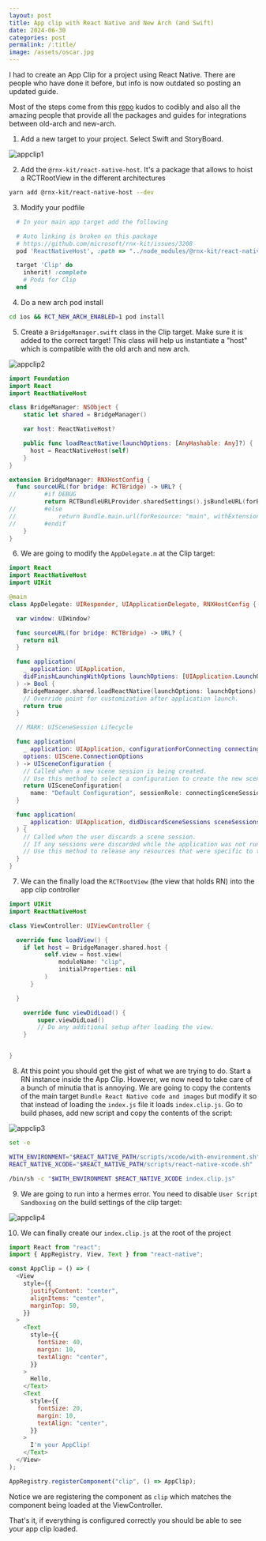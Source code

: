 ```yaml
---
layout: post
title: App clip with React Native and New Arch (and Swift)
date: 2024-06-30
categories: post
permalink: /:title/
image: /assets/oscar.jpg
---
```


I had to create an App Clip for a project using React Native. There are people who have done it before, but info is now outdated so posting an updated guide.

Most of the steps come from this [repo](https://github.com/codibly/app-clip-instant-app-react-native/blob/main/Creating-React-Native-AppClip.md) kudos to codibly and also all the amazing people that provide all the packages and guides for integrations between old-arch and new-arch.

1. Add a new target to your project. Select Swift and StoryBoard.

![appclip1](assets/appclip1.jpg)

2. Add the `@rnx-kit/react-native-host`. It's a package that allows to hoist a RCTRootView in the different architectures

```sh
yarn add @rnx-kit/react-native-host --dev
```

3. Modify your podfile

```ruby
  # In your main app target add the following

  # Auto linking is broken on this package
  # https://github.com/microsoft/rnx-kit/issues/3208
  pod 'ReactNativeHost', :path => "../node_modules/@rnx-kit/react-native-host"

  target 'Clip' do
    inherit! :complete
    # Pods for Clip
  end
```

4. Do a new arch pod install

```sh
cd ios && RCT_NEW_ARCH_ENABLED=1 pod install
```

5. Create a `BridgeManager.swift` class in the Clip target. Make sure it is added to the correct target! This class will help us instantiate a "host" which is compatible with the old arch and new arch.

![appclip2](assets/appclip1.jpg)

```swift
import Foundation
import React
import ReactNativeHost

class BridgeManager: NSObject {
    static let shared = BridgeManager()

    var host: ReactNativeHost?

    public func loadReactNative(launchOptions: [AnyHashable: Any]?) {
      host = ReactNativeHost(self)
    }
}

extension BridgeManager: RNXHostConfig {
  func sourceURL(for bridge: RCTBridge) -> URL? {
//        #if DEBUG
          return RCTBundleURLProvider.sharedSettings().jsBundleURL(forBundleRoot: "index.clip")
//        #else
//            return Bundle.main.url(forResource: "main", withExtension: "jsbundle")
//        #endif
    }
}
```

6. We are going to modify the `AppDelegate.m` at the Clip target:

```swift
import React
import ReactNativeHost
import UIKit

@main
class AppDelegate: UIResponder, UIApplicationDelegate, RNXHostConfig {

  var window: UIWindow?

  func sourceURL(for bridge: RCTBridge) -> URL? {
    return nil
  }

  func application(
    _ application: UIApplication,
    didFinishLaunchingWithOptions launchOptions: [UIApplication.LaunchOptionsKey: Any]?
  ) -> Bool {
    BridgeManager.shared.loadReactNative(launchOptions: launchOptions)
    // Override point for customization after application launch.
    return true
  }

  // MARK: UISceneSession Lifecycle

  func application(
    _ application: UIApplication, configurationForConnecting connectingSceneSession: UISceneSession,
    options: UIScene.ConnectionOptions
  ) -> UISceneConfiguration {
    // Called when a new scene session is being created.
    // Use this method to select a configuration to create the new scene with.
    return UISceneConfiguration(
      name: "Default Configuration", sessionRole: connectingSceneSession.role)
  }

  func application(
    _ application: UIApplication, didDiscardSceneSessions sceneSessions: Set<UISceneSession>
  ) {
    // Called when the user discards a scene session.
    // If any sessions were discarded while the application was not running, this will be called shortly after application:didFinishLaunchingWithOptions.
    // Use this method to release any resources that were specific to the discarded scenes, as they will not return.
  }
}
```

7. We can the finally load the `RCTRootView` (the view that holds RN) into the app clip controller

```swift
import UIKit
import ReactNativeHost

class ViewController: UIViewController {

  override func loadView() {
    if let host = BridgeManager.shared.host {
          self.view = host.view(
              moduleName: "clip",
              initialProperties: nil
          )
      }

  }

    override func viewDidLoad() {
        super.viewDidLoad()
        // Do any additional setup after loading the view.
    }


}
```

8. At this point you should get the gist of what we are trying to do. Start a RN instance inside the App Clip. However, we now need to take care of a bunch of minutia that is annoying. We are going to copy the contents of the main target `Bundle React Native code and images` but modify it so that instead of loading the `index.js` file it loads `index.clip.js`. Go to build phases, add new script and copy the contents of the script:

![appclip3](assets/appclip3.jpg)

```sh
set -e

WITH_ENVIRONMENT="$REACT_NATIVE_PATH/scripts/xcode/with-environment.sh"
REACT_NATIVE_XCODE="$REACT_NATIVE_PATH/scripts/react-native-xcode.sh"

/bin/sh -c "$WITH_ENVIRONMENT $REACT_NATIVE_XCODE index.clip.js"
```

9. We are going to run into a hermes error. You need to disable `User Script Sandboxing` on the build settings of the clip target:

![appclip4](assets/appclip4.jpg)

10. We can finally create our `index.clip.js` at the root of the project

```js
import React from "react";
import { AppRegistry, View, Text } from "react-native";

const AppClip = () => (
  <View
    style={{
      justifyContent: "center",
      alignItems: "center",
      marginTop: 50,
    }}
  >
    <Text
      style={{
        fontSize: 40,
        margin: 10,
        textAlign: "center",
      }}
    >
      Hello,
    </Text>
    <Text
      style={{
        fontSize: 20,
        margin: 10,
        textAlign: "center",
      }}
    >
      I'm your AppClip!
    </Text>
  </View>
);

AppRegistry.registerComponent("clip", () => AppClip);
```

Notice we are registering the component as `clip` which matches the component being loaded at the ViewController.

That's it, if everything is configured correctly you should be able to see your app clip loaded.
